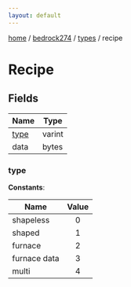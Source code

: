 ```yaml
---
layout: default
---
```


[home](/)  /  [bedrock274](/protocol/bedrock274)  /  [types](/protocol/bedrock274/types)  /  recipe

# Recipe

## Fields

Name | Type
---|---
[type](#type) | varint
data | bytes

### type

**Constants**:

Name | Value
---|:---:
shapeless | 0
shaped | 1
furnace | 2
furnace data | 3
multi | 4
